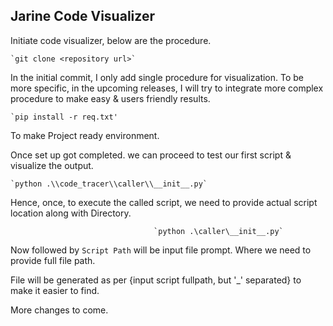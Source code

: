 **<h2>Jarine Code Visualizer</h2>**

Initiate code visualizer, below are the procedure.

    `git clone <repository url>`

In the initial commit, I only add single procedure for visualization. 
To be more specific, in the upcoming releases, I will try to integrate 
more complex procedure to make easy & users friendly results.  

    `pip install -r req.txt'
To make Project ready environment. 

Once set up got completed. we can proceed to test our first script 
& visualize the output. 

    `python .\\code_tracer\\caller\\__init__.py`

Hence, once, to execute the called script, we need to provide actual 
script location along with Directory.

                                    `python .\caller\__init__.py`
 
Now followed by `Script Path` will be input file prompt. 
Where we need to provide full file path. 

File will be generated as per {input script fullpath, but '_' separated} 
to make it easier to find. 

More changes to come. 